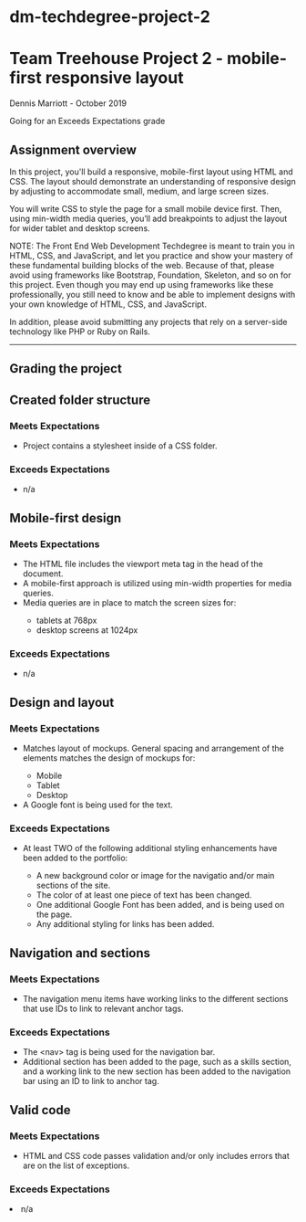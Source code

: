 # dm-techdegree-project-2
<h1>Team Treehouse Project 2 - mobile-first responsive layout</h1>
<a href="https://teamtreehouse.com/"></a>

<p>Dennis Marriott - October 2019</p>
<p>Going for an Exceeds Expectations grade</p>

<h2>Assignment overview</h2>

<p>In this project, you'll build a responsive, mobile-first layout using HTML and CSS. The layout should demonstrate an understanding of responsive design by adjusting to accommodate small, medium, and large screen sizes.</p>

<p>You will write CSS to style the page for a small mobile device first. Then, using min-width media queries, you’ll add breakpoints to adjust the layout for wider tablet and desktop screens.</p>

<p>NOTE: The Front End Web Development Techdegree is meant to train you in HTML, CSS, and JavaScript, and let you practice and show your mastery of these fundamental building blocks of the web. Because of that, please avoid using frameworks like Bootstrap, Foundation, Skeleton, and so on for this project. Even though you may end up using frameworks like these professionally, you still need to know and be able to implement designs with your own knowledge of HTML, CSS, and JavaScript.</p>

<p>In addition, please avoid submitting any projects that rely on a server-side technology like PHP or Ruby on Rails.</p>

<hr>

<h2>Grading the project</h2>

<h2>Created folder structure</h2>

<h3>Meets Expectations</h3>
    <ul>
        <li>Project contains a stylesheet inside of a CSS folder.</li>
    </ul>
    
<h3>Exceeds Expectations</h3>
    <ul>
        <li>n/a</li>
    </ul>

<h2>Mobile-first design</h2>

<h3>Meets Expectations</h3>
    <ul>
        <li>The HTML file includes the viewport meta tag in the head of the document.</li>
        <li>A mobile-first approach is utilized using min-width properties for media queries.</li>
        <li>Media queries are in place to match the screen sizes for:</li>
        <ul>
            <li>tablets at 768px</li>
            <li>desktop screens at 1024px</li>
        </ul>
    </ul>
<h3>Exceeds Expectations</h3>
    <ul>
        <li>n/a</li>
    </ul>

<h2>Design and layout</h2>

<h3>Meets Expectations</h3>
    <ul>
        <li>Matches layout of mockups. General spacing and arrangement of the elements matches the design of mockups for:</li>
        <ul>
            <li>Mobile</li>
            <li>Tablet</li>
            <li>Desktop</li>
        </ul>
        <li>A Google font is being used for the text.</li>
    </ul>

<h3>Exceeds Expectations</h3>
    <ul>
        <li>At least TWO of the following additional styling enhancements have been added to the portfolio:</li>
        <ul>
            <li>A new background color or image for the navigatio and/or main sections of the site.</li>
            <li>The color of at least one piece of text has been changed.</li>
            <li>One additional Google Font has been added, and is being used on the page.</li>
            <li>Any additional styling for links has been added.</li>
        </ul>
    </ul>

<h2>Navigation and sections</h2>

<h3>Meets Expectations</h3>
    <ul>
        <li>The navigation menu items have working links to the different sections that use IDs to link to relevant anchor tags.</li>
    </ul>

<h3>Exceeds Expectations</h3>
    <ul>
        <li>The &lt;nav&gt; tag is being used for the navigation bar.</li>
        <li>Additional section has been added to the page, such as a skills section, and a working link to the new section has been added to the navigation bar using an ID to link to anchor tag.</li>
    </ul>

<h2>Valid code</h2>

<h3>Meets Expectations</h3>
    <ul>
        <li>HTML and CSS code passes validation and/or only includes errors that are on the list of exceptions.</li>
    </ul>

<h3>Exceeds Expectations</h3
    <ul>
        <li>n/a</li>
    </ul>
